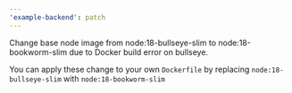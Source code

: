 ```yaml
---
'example-backend': patch
---
```


Change base node image from node:18-bullseye-slim to node:18-bookworm-slim due to Docker build error on bullseye.

You can apply these change to your own `Dockerfile` by replacing `node:18-bullseye-slim` with `node:18-bookworm-slim`
